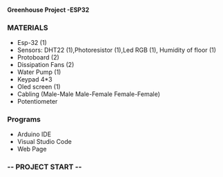 #### Greenhouse Project -ESP32
### MATERIALS
* Esp-32 (1)
* Sensors: DHT22 (1),Photoresistor (1),Led RGB (1), Humidity of floor (1)
* Protoboard (2)
* Dissipation Fans (2)
* Water Pump (1)
* Keypad 4*3
* Oled screen (1)
* Cabling (Male-Male Male-Female Female-Female)
* Potentiometer
### Programs
* Arduino IDE
* Visual Studio Code
* Web Page
### -- PROJECT START --
## 
